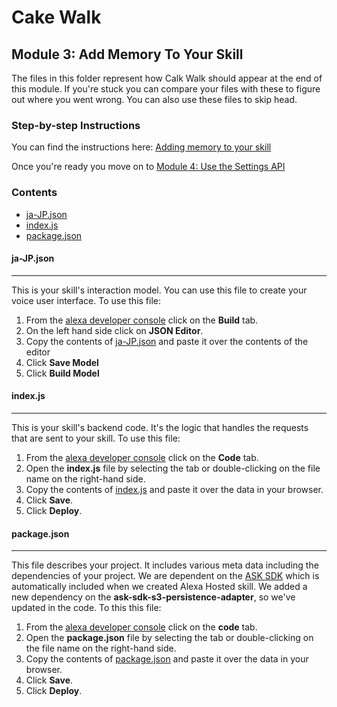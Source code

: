 # Cake Walk 

## Module 3: Add Memory To Your Skill

The files in this folder represent how Calk Walk should appear at the end of this module. If you're stuck you can compare your files with these to figure out where you went wrong. You can also use these files to skip head.

### Step-by-step Instructions

You can find the instructions here: [Adding memory to your skill](https://developer.amazon.com/alexa-skills-kit/courses/cake-walk-5)

Once you're ready you move on to [Module 4: Use the Settings API ](../module-4/README.md)

### Contents

*  [ja-JP.json](./ja-JP.json)
*  [index.js](./index.js)
*  [package.json](./package.json)
 
#### ja-JP.json 
---
This is your skill's interaction model. You can use this file to create your voice user interface. To use this file:

1. From the [alexa developer console](https://developer.amazon.com) click on the **Build** tab.
2. On the left hand side click on **JSON Editor**. 
3. Copy the contents of [ja-JP.json](./ja-JP.json) and paste it over the contents of the editor
4. Click **Save Model**
5. Click **Build Model**

#### index.js
---
This is your skill's backend code. It's the logic that handles the requests that are sent to your skill. To use this file:

1. From the [alexa developer console](https://developer.amazon.com) click on the **Code** tab.
2. Open the **index.js** file by selecting the tab or double-clicking on the file name on the right-hand side.
3. Copy the contents of [index.js](./index.js) and paste it over the data in your browser.
4. Click **Save**.
5. Click **Deploy**.

#### package.json
---
This file describes your project. It includes various meta data including the dependencies of your project. We are dependent on the [ASK SDK](https://ask-sdk-for-nodejs.readthedocs.io/en/latest/) which is automatically included when we created Alexa Hosted skill. We added a new dependency on the **ask-sdk-s3-persistence-adapter**, so we've updated in the code. To this this file:

1. From the [alexa developer console](https://developer.amazon.com) click on the **code** tab.
2. Open the **package.json** file by selecting the tab or double-clicking on the file name on the right-hand side.
3. Copy the contents of [package.json](./package.json) and paste it over the data in your browser.
4. Click **Save**.
5. Click **Deploy**.